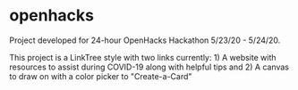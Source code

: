 # openhacks
Project developed for 24-hour OpenHacks Hackathon 5/23/20 - 5/24/20.

This project is a LinkTree style with two links currently: 1) A website with resources to assist during COVID-19 along with helpful tips
and 2) A canvas to draw on with a color picker to "Create-a-Card"
